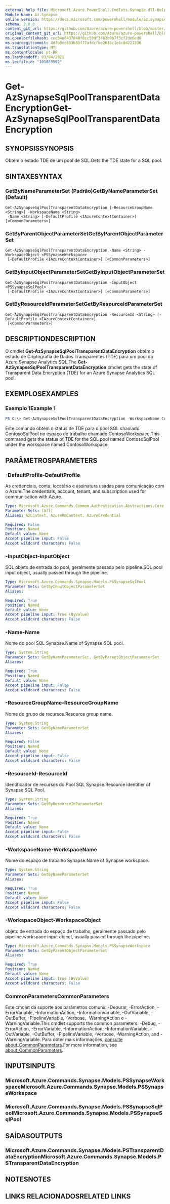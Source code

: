 ```yaml
---
external help file: Microsoft.Azure.PowerShell.Cmdlets.Synapse.dll-Help.xml
Module Name: Az.Synapse
online version: https://docs.microsoft.com/powershell/module/az.synapse/get-azsynapsesqlpooltransparentdataencryption
schema: 2.0.0
content_git_url: https://github.com/Azure/azure-powershell/blob/master/src/Synapse/Synapse/help/Get-AzSynapseSqlPoolTransparentDataEncryption.md
original_content_git_url: https://github.com/Azure/azure-powershell/blob/master/src/Synapse/Synapse/help/Get-AzSynapseSqlPoolTransparentDataEncryption.md
ms.openlocfilehash: cee34e8437048f0cc59df3463b0b7f3cf2de6ed6
ms.sourcegitcommit: 4dfb0cc533b83f77afdcfbe2618c1e6c8d221330
ms.translationtype: MT
ms.contentlocale: pt-BR
ms.lasthandoff: 03/04/2021
ms.locfileid: "101889592"
---
```

# <span data-ttu-id="c7182-101">Get-AzSynapseSqlPoolTransparentDataEncryption</span><span class="sxs-lookup"><span data-stu-id="c7182-101">Get-AzSynapseSqlPoolTransparentDataEncryption</span></span>

## <span data-ttu-id="c7182-102">SYNOPSIS</span><span class="sxs-lookup"><span data-stu-id="c7182-102">SYNOPSIS</span></span>
<span data-ttu-id="c7182-103">Obtém o estado TDE de um pool de SQL.</span><span class="sxs-lookup"><span data-stu-id="c7182-103">Gets the TDE state for a SQL pool.</span></span>

## <span data-ttu-id="c7182-104">SINTAXE</span><span class="sxs-lookup"><span data-stu-id="c7182-104">SYNTAX</span></span>

### <span data-ttu-id="c7182-105">GetByNameParameterSet (Padrão)</span><span class="sxs-lookup"><span data-stu-id="c7182-105">GetByNameParameterSet (Default)</span></span>
```
Get-AzSynapseSqlPoolTransparentDataEncryption [-ResourceGroupName <String>] -WorkspaceName <String>
 -Name <String> [-DefaultProfile <IAzureContextContainer>] [<CommonParameters>]
```

### <span data-ttu-id="c7182-106">GetByParentObjectParameterSet</span><span class="sxs-lookup"><span data-stu-id="c7182-106">GetByParentObjectParameterSet</span></span>
```
Get-AzSynapseSqlPoolTransparentDataEncryption -Name <String> -WorkspaceObject <PSSynapseWorkspace>
 [-DefaultProfile <IAzureContextContainer>] [<CommonParameters>]
```

### <span data-ttu-id="c7182-107">GetByInputObjectParameterSet</span><span class="sxs-lookup"><span data-stu-id="c7182-107">GetByInputObjectParameterSet</span></span>
```
Get-AzSynapseSqlPoolTransparentDataEncryption -InputObject <PSSynapseSqlPool>
 [-DefaultProfile <IAzureContextContainer>] [<CommonParameters>]
```

### <span data-ttu-id="c7182-108">GetByResourceIdParameterSet</span><span class="sxs-lookup"><span data-stu-id="c7182-108">GetByResourceIdParameterSet</span></span>
```
Get-AzSynapseSqlPoolTransparentDataEncryption -ResourceId <String> [-DefaultProfile <IAzureContextContainer>]
 [<CommonParameters>]
```

## <span data-ttu-id="c7182-109">DESCRIPTION</span><span class="sxs-lookup"><span data-stu-id="c7182-109">DESCRIPTION</span></span>
<span data-ttu-id="c7182-110">O cmdlet **Get-AzSynapseSqlPoolTransparentDataEncryption** obtém o estado de Criptografia de Dados Transparentes (TDE) para um pool do Azure Synapse Analytics SQL.</span><span class="sxs-lookup"><span data-stu-id="c7182-110">The **Get-AzSynapseSqlPoolTransparentDataEncryption** cmdlet gets the state of Transparent Data Encryption (TDE) for an Azure Synapse Analytics SQL pool.</span></span>

## <span data-ttu-id="c7182-111">EXEMPLOS</span><span class="sxs-lookup"><span data-stu-id="c7182-111">EXAMPLES</span></span>

### <span data-ttu-id="c7182-112">Exemplo 1</span><span class="sxs-lookup"><span data-stu-id="c7182-112">Example 1</span></span>
```powershell
PS C:\> Get-AzSynapseSqlPoolTransparentDataEncryption -WorkspaceName ContosoWorkspace -Name ContosoSqlPool
```

<span data-ttu-id="c7182-113">Este comando obtém o status de TDE para o pool SQL chamado ContosoSqlPool no espaço de trabalho chamado ContosoWorkspace.</span><span class="sxs-lookup"><span data-stu-id="c7182-113">This command gets the status of TDE for the SQL pool named ContosoSqlPool under the workspace named ContosoWorkspace.</span></span>

## <span data-ttu-id="c7182-114">PARÂMETROS</span><span class="sxs-lookup"><span data-stu-id="c7182-114">PARAMETERS</span></span>

### <span data-ttu-id="c7182-115">-DefaultProfile</span><span class="sxs-lookup"><span data-stu-id="c7182-115">-DefaultProfile</span></span>
<span data-ttu-id="c7182-116">As credenciais, conta, locatário e assinatura usadas para comunicação com o Azure.</span><span class="sxs-lookup"><span data-stu-id="c7182-116">The credentials, account, tenant, and subscription used for communication with Azure.</span></span>

```yaml
Type: Microsoft.Azure.Commands.Common.Authentication.Abstractions.Core.IAzureContextContainer
Parameter Sets: (All)
Aliases: AzContext, AzureRmContext, AzureCredential

Required: False
Position: Named
Default value: None
Accept pipeline input: False
Accept wildcard characters: False
```

### <span data-ttu-id="c7182-117">-InputObject</span><span class="sxs-lookup"><span data-stu-id="c7182-117">-InputObject</span></span>
<span data-ttu-id="c7182-118">SQL objeto de entrada do pool, geralmente passado pelo pipeline.</span><span class="sxs-lookup"><span data-stu-id="c7182-118">SQL pool input object, usually passed through the pipeline.</span></span>

```yaml
Type: Microsoft.Azure.Commands.Synapse.Models.PSSynapseSqlPool
Parameter Sets: GetByInputObjectParameterSet
Aliases:

Required: True
Position: Named
Default value: None
Accept pipeline input: True (ByValue)
Accept wildcard characters: False
```

### <span data-ttu-id="c7182-119">-Name</span><span class="sxs-lookup"><span data-stu-id="c7182-119">-Name</span></span>
<span data-ttu-id="c7182-120">Nome do pool SQL Synapse.</span><span class="sxs-lookup"><span data-stu-id="c7182-120">Name of Synapse SQL pool.</span></span>

```yaml
Type: System.String
Parameter Sets: GetByNameParameterSet, GetByParentObjectParameterSet
Aliases:

Required: True
Position: Named
Default value: None
Accept pipeline input: False
Accept wildcard characters: False
```

### <span data-ttu-id="c7182-121">-ResourceGroupName</span><span class="sxs-lookup"><span data-stu-id="c7182-121">-ResourceGroupName</span></span>
<span data-ttu-id="c7182-122">Nome do grupo de recursos.</span><span class="sxs-lookup"><span data-stu-id="c7182-122">Resource group name.</span></span>

```yaml
Type: System.String
Parameter Sets: GetByNameParameterSet
Aliases:

Required: False
Position: Named
Default value: None
Accept pipeline input: False
Accept wildcard characters: False
```

### <span data-ttu-id="c7182-123">-ResourceId</span><span class="sxs-lookup"><span data-stu-id="c7182-123">-ResourceId</span></span>
<span data-ttu-id="c7182-124">Identificador de recursos do Pool SQL Synapse.</span><span class="sxs-lookup"><span data-stu-id="c7182-124">Resource identifier of Synapse SQL Pool.</span></span>

```yaml
Type: System.String
Parameter Sets: GetByResourceIdParameterSet
Aliases:

Required: True
Position: Named
Default value: None
Accept pipeline input: False
Accept wildcard characters: False
```

### <span data-ttu-id="c7182-125">-WorkspaceName</span><span class="sxs-lookup"><span data-stu-id="c7182-125">-WorkspaceName</span></span>
<span data-ttu-id="c7182-126">Nome do espaço de trabalho Synapse.</span><span class="sxs-lookup"><span data-stu-id="c7182-126">Name of Synapse workspace.</span></span>

```yaml
Type: System.String
Parameter Sets: GetByNameParameterSet
Aliases:

Required: True
Position: Named
Default value: None
Accept pipeline input: False
Accept wildcard characters: False
```

### <span data-ttu-id="c7182-127">-WorkspaceObject</span><span class="sxs-lookup"><span data-stu-id="c7182-127">-WorkspaceObject</span></span>
<span data-ttu-id="c7182-128">objeto de entrada do espaço de trabalho, geralmente passado pelo pipeline.</span><span class="sxs-lookup"><span data-stu-id="c7182-128">workspace input object, usually passed through the pipeline.</span></span>

```yaml
Type: Microsoft.Azure.Commands.Synapse.Models.PSSynapseWorkspace
Parameter Sets: GetByParentObjectParameterSet
Aliases:

Required: True
Position: Named
Default value: None
Accept pipeline input: True (ByValue)
Accept wildcard characters: False
```

### <span data-ttu-id="c7182-129">CommonParameters</span><span class="sxs-lookup"><span data-stu-id="c7182-129">CommonParameters</span></span>
<span data-ttu-id="c7182-130">Este cmdlet dá suporte aos parâmetros comuns: -Depurar, -ErrorAction, -ErrorVariable, -InformationAction, -InformationVariable, -OutVariable, -OutBuffer, -PipelineVariable, -Verbose, -WarningAction e -WarningVariable.</span><span class="sxs-lookup"><span data-stu-id="c7182-130">This cmdlet supports the common parameters: -Debug, -ErrorAction, -ErrorVariable, -InformationAction, -InformationVariable, -OutVariable, -OutBuffer, -PipelineVariable, -Verbose, -WarningAction, and -WarningVariable.</span></span> <span data-ttu-id="c7182-131">Para obter mais informações, [consulte about_CommonParameters](http://go.microsoft.com/fwlink/?LinkID=113216).</span><span class="sxs-lookup"><span data-stu-id="c7182-131">For more information, see [about_CommonParameters](http://go.microsoft.com/fwlink/?LinkID=113216).</span></span>

## <span data-ttu-id="c7182-132">INPUTS</span><span class="sxs-lookup"><span data-stu-id="c7182-132">INPUTS</span></span>

### <span data-ttu-id="c7182-133">Microsoft.Azure.Commands.Synapse.Models.PSSynapseWorkspace</span><span class="sxs-lookup"><span data-stu-id="c7182-133">Microsoft.Azure.Commands.Synapse.Models.PSSynapseWorkspace</span></span>

### <span data-ttu-id="c7182-134">Microsoft.Azure.Commands.Synapse.Models.PSSynapseSqlPool</span><span class="sxs-lookup"><span data-stu-id="c7182-134">Microsoft.Azure.Commands.Synapse.Models.PSSynapseSqlPool</span></span>

## <span data-ttu-id="c7182-135">SAÍDAS</span><span class="sxs-lookup"><span data-stu-id="c7182-135">OUTPUTS</span></span>

### <span data-ttu-id="c7182-136">Microsoft.Azure.Commands.Synapse.Models.PSTransparentDataEncryption</span><span class="sxs-lookup"><span data-stu-id="c7182-136">Microsoft.Azure.Commands.Synapse.Models.PSTransparentDataEncryption</span></span>

## <span data-ttu-id="c7182-137">NOTES</span><span class="sxs-lookup"><span data-stu-id="c7182-137">NOTES</span></span>

## <span data-ttu-id="c7182-138">LINKS RELACIONADOS</span><span class="sxs-lookup"><span data-stu-id="c7182-138">RELATED LINKS</span></span>
